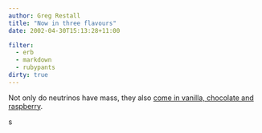 ```yaml
---
author: Greg Restall
title: "Now in three flavours"
date: 2002-04-30T15:13:28+11:00

filter:
  - erb
  - markdown
  - rubypants
dirty: true
---
```


<p>Not only do neutrinos have mass, they also <a href="http://www.nytimes.com/2002/04/28/weekinreview/28JOHN.html">come in vanilla, chocolate and raspberry</a>.</p>
s